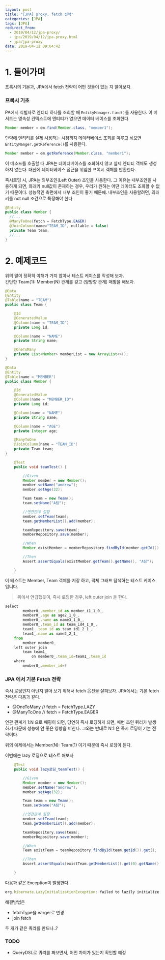 ```yaml
---
layout: post
title: "[JPA] proxy, fetch 전략"
categories: [JPA]
tags: [JPA]
redirect_from:
  - 2019/04/12/jpa-proxy/
  - jpa/2019/04/12/jpa-proxy.html
  - jpa/jpa-proxy
date: 2019-04-12 09:04:42
---
```


# 1\. 들어가며

프록시의 기본과, JPA에서 fetch 전략이 어떤 것들이 있는 지 알아보자.

### 프록시 기초

PA에서 식별자로 엔티티 하나를 조회할 때 `EntityManager.find()`를 사용한다. 이 메서드는 영속성 컨텍스트에 엔티티가 없으면 데이터 베이스를 조회한다.

```java
Member member = em.find(Member.class, "member1");
```

만약에 엔티티를 실제 사용하는 시점까지 데이터베이스 조회를 미루고 싶으면 `EntityManger.getReference()`를 사용한다.

```java
Member member = em.getReference(Member.class, "member1");
```

이 메소드를 호출할 때 JPA는 데이터베이스를 조회하지 않고 실제 엔티티 객체도 생성하지 않는다. 대신에 데이터베이스 접근을 위임한 프록시 객체를 반환한다.

즉시로딩 시, JPA는 외부조인(Left Outer) 조인을 사용한다. 그 이유는 내부조인을 사용하게 되면, 외래키 null값이 존재하는 경우, 우리가 원하는 어떤 데이터도 조회할 수 없기 때문이다. 성능적인 측면에서 내부 조인이 좋기 때문에. 내부조인을 사용할려면, 외래키를 not null 조건으로 특정해야 한다

```java
@Entity
public class Member {
  //...
  @ManyToOne(fetch = FetchType.EAGER)
  @JoinColumn(name="TEAM_ID", nullable = false)
  private Team team;
  //...
}
```

# 2\. 예제코드

위의 말이 정확히 이해가 가지 않아서 테스트 케이스를 작성해 보자.  
간단한 Team(1): Member(N) 관계를 갖고 (양방향 관계) 매핑을 해보자.

```java
@Data
@Entity
@Table(name = "TEAM")
public class Team {

    @Id
    @GeneratedValue
    @Column(name = "TEAM_ID")
    private Long id;

    @Column(name = "NAME")
    private String name;

    @OneToMany
    private List<Member> memberList = new ArrayList<>();
}
```

```java
@Data
@Entity
@Table(name = "MEMBER")
public class Member {

    @Id
    @GeneratedValue
    @Column(name = "MEMBER_ID")
    private Long id;

    @Column(name = "NAME")
    private String name;

    @Column(name = "AGE")
    private Integer age;

    @ManyToOne
    @JoinColumn(name = "TEAM_ID")
    private Team team;
}
```

```java
    @Test
    public void teamTest() {

        //Given
        Member member = new Member();
        member.setName("andrew");
        member.setAge(32);

        Team team = new Team();
        team.setName("A팀");

        //연관관계 설정
        member.setTeam(team);
        team.getMemberList().add(member);

        teamRepository.save(team);
        memberRepository.save(member);

        //When
        Member existMember = memberRepository.findById(member.getId()).get();

        //Then
        Assert.assertEquals(existMember.getTeam().getName(), "A팀");

    }
```

이 테스트는 Member, Team 객체를 저장 하고, 객체 그래프 탐색하는 테스트 케이스 입니다.

> 위에서 언급했듯이, 즉시 로딩한 경우, left outer join 을 한다.

```js
select
        member0_.member_id as member_i1_1_0_,
        member0_.age as age2_1_0_,
        member0_.name as name3_1_0_,
        member0_.team_id as team_id4_1_0_,
        team1_.team_id as team_id1_2_1_,
        team1_.name as name2_2_1_
    from
        member member0_
    left outer join
        team team1_
            on member0_.team_id=team1_.team_id
    where
        member0_.member_id=?
```

### JPA 에서 기본 Fetch 전략

즉시 로딩인지 아닌지 알아 보기 위해서 fetch 옵션을 살펴보자. JPA에서는 기본 fetch 전략은 다음과 같다.

- @OneToMany // fetch = FetchType.LAZY
- @ManyToOne // fetch = FetchType.EAGER

연관 관계가 1:N 으로 매핑이 되면, 당연히 즉시 로딩하게 되면, 매번 조인 쿼리가 발생하기 때문에 성능에 안 좋은 영향을 미친다. 그와는 반대로 N:1 은 즉시 로딩이 기본 전략이다.

위의 예제에서는 Member(N): Team(1) 이기 때문에 즉시 로딩이 된다.

이번에는 lazy 로딩으로 테스트 해보자

```java
    @Test
    public void lazy로딩_teamTest() {

        //Given
        Member member = new Member();
        member.setName("andrew");
        member.setAge(32);

        Team team = new Team();
        team.setName("A팀");

        //연관관계 설정
        member.setTeam(team);
        team.getMemberList().add(member);

        teamRepository.save(team);
        memberRepository.save(member);

        //When
        Team existTeam = teamRepository.findById(team.getId()).get();

        //Then
        Assert.assertEquals(existTeam.getMemberList().get(0).getName(), "andrew");

    }
```

다음과 같은 Exception이 발생한다.

```js
org.hibernate.LazyInitializationException: failed to lazily initialize a collection of role: com.example.demo.spring.jpa.team.Team.memberList, could not initialize proxy - no Session
```

해결방법은

- fetchType을 earger로 변경
- join fetch

두 개가 같은 쿼리를 만드나..?

### TODO

- QueryDSL로 쿼리를 짜보면서, 어떤 차이가 있는지 확인할 예정
